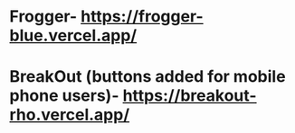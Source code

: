 # Frogger- https://frogger-blue.vercel.app/

# BreakOut (buttons added for mobile phone users)- https://breakout-rho.vercel.app/
